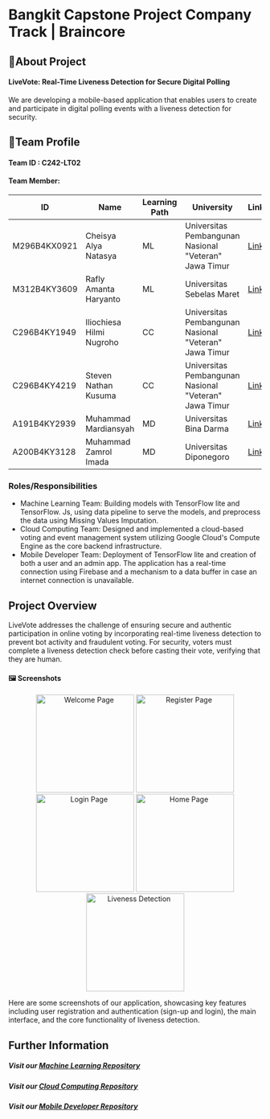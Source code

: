 # Bangkit Capstone Project Company Track | Braincore

## 📝About Project
#### **LiveVote: Real-Time Liveness Detection for Secure Digital Polling**
We are developing a mobile-based application that enables users to create and participate in digital polling events with a liveness detection for security.

## 👥Team Profile
#### Team ID : C242-LT02
#### Team Member:
| ID  | Name | Learning Path | University | LinkedIn |
| ------------- | ------------- | ------------- | ------------- |------------- | 
| M296B4KX0921   | Cheisya Alya Natasya   | ML | Universitas Pembangunan Nasional "Veteran" Jawa Timur | [LinkedIn](https://www.linkedin.com/in/cheisyaalyanatasya) |
| M312B4KY3609   | Rafly Amanta Haryanto  | ML | Universitas Sebelas Maret | [LinkedIn](https://www.linkedin.com/in/raflyamanta) |
| C296B4KY1949   | Iliochiesa Hilmi Nugroho | CC | Universitas Pembangunan Nasional "Veteran" Jawa Timur | [LinkedIn](https://www.linkedin.com/in/iliochiesa-hilmi-nugroho) |
| C296B4KY4219  | Steven Nathan Kusuma  | CC | Universitas Pembangunan Nasional "Veteran" Jawa Timur | [LinkedIn](https://www.linkedin.com/in/stvnathan) |
| A191B4KY2939   | Muhammad Mardiansyah  | MD | Universitas Bina Darma | [LinkedIn](https://www.linkedin.com/in/mmardiansyah) |
| A200B4KY3128   | Muhammad Zamrol Imada | MD | Universitas Diponegoro | [LinkedIn](https://www.linkedin.com/in/muhammad-zamrol-imada)|

### Roles/Responsibilities
- Machine Learning Team: Building models with TensorFlow lite and TensorFlow. Js, using data pipeline to serve the models, and preprocess the data using Missing Values Imputation.
- Cloud Computing Team: Designed and implemented a cloud-based voting and event management system utilizing Google Cloud's Compute Engine as the core backend infrastructure.
- Mobile Developer Team: Deployment of TensorFlow lite and creation of both a user and an admin app. The application has a real-time connection using Firebase and a mechanism to a data buffer in case an internet connection is unavailable.

## Project Overview
LiveVote addresses the challenge of ensuring secure and authentic participation in online voting by incorporating real-time liveness detection to prevent bot activity and fraudulent voting. For security, voters must complete a liveness detection check before casting their vote, verifying that they are human.

#### 🖼️ **Screenshots**

<p align="center">
  <img src="https://drive.google.com/uc?id=1C8Xdg7fI2gys_hVWZK9eJyrZGF8LMpLz" alt="Welcome Page" width="195"/>
  <img src="https://drive.google.com/uc?id=1n8ogrHu42VGgRcjY5Qkof-g-2-sGnDQU" alt="Register Page" width="195"/>
  <img src="https://drive.google.com/uc?id=1yqqdS3deCbiAl7BVsRx1qIEMt3-zEusf" alt="Login Page" width="195"/>
  <img src="https://drive.google.com/uc?id=1d96ByH8JNACFcE04DlzbzBdXKBjjqa2a" alt="Home Page" width="195"/>
  <img src="https://drive.google.com/uc?id=15cD14aCOtythwMHzYsPu79kDWaN-ZkqN" alt="Liveness Detection" width="195"/>
</p>

Here are some screenshots of our application, showcasing key features including user registration and authentication (sign-up and login), the main interface, and the core functionality of liveness detection.

## Further Information
##### Visit our [Machine Learning Repository](https://github.com/C242-LT-Liveness-Detection/live-vote-ml) 
##### Visit our [Cloud Computing Repository](https://github.com/C242-LT-Liveness-Detection/live-vote-cc)
##### Visit our [Mobile Developer Repository](https://github.com/C242-LT-Liveness-Detection/live-vote-md)